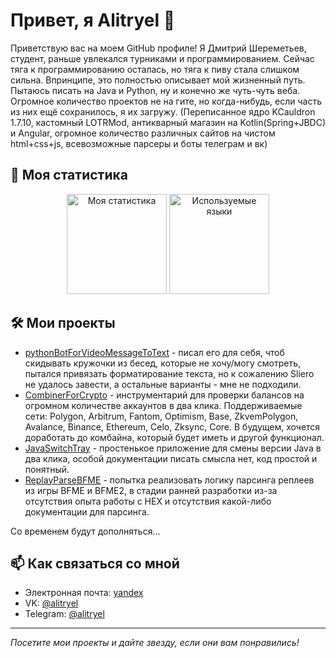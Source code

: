 <!-- Заголовок профиля -->
# Привет, я Alitryel 👋

Приветствую вас на моем GitHub профиле! Я Дмитрий Шереметьев, студент, раньше увлекался турниками и программированием. Сейчас тяга к программированию осталась, но тяга к пиву стала слишком сильна. Впринципе, это полностью описывает мой жизненный путь. Пытаюсь писать на Java и Python, ну и конечно же чуть-чуть веба. Огромное количество проектов не на гите, но когда-нибудь, если часть из них ещё сохранилось, я их загружу.
(Переписанное ядро KCauldron 1.7.10, кастомный LOTRMod, антикварный магазин на Kotlin(Spring+JBDC) и Angular, огромное количество различных сайтов на чистом html+css+js, всевозможные парсеры и боты телеграм и вк)

<!-- Статистика профиля -->
## 🚀 Моя статистика

<p align="center">
  <img height="160" src="https://github-readme-stats.vercel.app/api?username=Alitryel&show_icons=true&theme=tokyonight&locale=ru&custom_title=Статистика" alt="Моя статистика">
  <img height="160" src="https://github-readme-stats.vercel.app/api/top-langs/?username=Alitryel&layout=compact&theme=tokyonight&locale=ru&custom_title=Языки" alt="Используемые языки">
</p>

<!-- Проекты -->
## 🛠️ Мои проекты

- [pythonBotForVideoMessageToText](https://github.com/Alitryel/pythonBotForVideoMessageToText) - писал его для себя, чтоб скидывать кружочки из бесед, которые не хочу/могу смотреть, пытался привязать форматирование текста, но к сожалению Sliero не удалось завести, а остальные варианты - мне не подходили.
- [CombinerForCrypto](https://github.com/Alitryel/CombinerForCrypto) - инструментарий для проверки балансов на огромном количестве аккаунтов в два клика. Поддерживаемые сети: Polygon, Arbitrum, Fantom, Optimism, Base, ZkvemPolygon, Avalance, Binance, Ethereum, Celo, Zksync, Core. В будущем, хочется доработать до комбайна, который будет иметь и другой функционал.
- [JavaSwitchTray](https://github.com/Alitryel/JavaSwitchTray) - простенькое приложение для смены версии Java в два клика, особой документации писать смысла нет, код простой и понятный.
- [ReplayParseBFME](https://github.com/Alitryel/ReplayParseBFME) - попытка реализовать логику парсинга реплеев из игры BFME и BFME2, в стадии ранней разработки из-за отсутствия опыта работы с HEX и отсутствия какой-либо документации для парсинга.

Со временем будут дополняться...

<!-- Связь -->
## 📫 Как связаться со мной

- Электронная почта: [yandex](mailto:alitryel@yandex.ru)
- VK: [@alitryel](https://vk.com/alitryelf)
- Telegram: [@alitryel](https://t.me/alitryel)


<!-- Подвал -->
---
_Посетите мои проекты и дайте звезду, если они вам понравились!_
